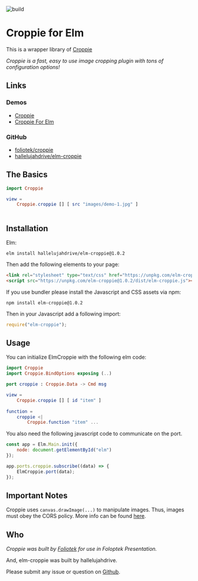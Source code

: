 ![build](https://github.com/hallelujahdrive/elm-croppie/workflows/build/badge.svg)
# Croppie for Elm

This is a wrapper library of [Croppie](https://github.com/foliotek/croppie/)

_Croppie is a fast, easy to use image cropping plugin with tons of configuration options!_


## Links

### Demos
- [Croppie](https://foliotek.github.io/Croppie)
- [Croppie For Elm](https://hallelujahdrive.github.io/elm-croppie)

### GitHub
- [foliotek/croppie](https://github.com/foliotek/croppie/)
- [hallelujahdrive/elm-croppie](https://github.com/hallelujahdrive/elm-croppie)

## The Basics
```elm
import Croppie

view =
    Croppie.croppie [] [ src "images/demo-1.jpg" ]
    
```

## Installation
Elm:
```
elm install hallelujahdrive/elm-croppie@1.0.2
```

Then add the following elements to your page:
```html
<link rel="stylesheet" type="text/css" href="https://unpkg.com/elm-croppie@1.0.2/dist/elm-croppie.css" />
<script src="https://unpkg.com/elm-croppie@1.0.2/dist/elm-croppie.js"></script>
```

If you use bundler please install the Javascript and CSS assets via npm:
```
npm install elm-croppie@1.0.2
```

Then in your Javascript add a following import:
```javascript
require("elm-croppie");
```


## Usage
You can initialize ElmCroppie with the following elm code:

```elm
import Croppie
import Croppie.BindOptions exposing (..)

port croppie : Croppie.Data -> Cmd msg

view =
    Croppie.croppie [] [ id "item" ]
    
function =
    croppie <|
        Croppie.function "item" ...
```

You also need the following javascript code to communicate on the port.
```javascript
const app = Elm.Main.init({
    node: document.getElementById("elm")
});

app.ports.croppie.subscribe((data) => {
    ElmCroppie.port(data);
});
```

## Important Notes
Croppie uses `canvas.drawImage(...)` to manipulate images. Thus, images must obey the CORS policy. More info can be found [here](https://developer.mozilla.org/en-US/docs/Web/HTML/CORS_enabled_image).

## Who

_Croppie was built by [Foliotek](http://www.foliotek.com/) for use in Foloptek Presentation._

And, elm-croppie was built by hallelujahdrive.

Please submit any issue or question on [Github](https://github.com/hallelujahdrive/elm-croppie/issues).
